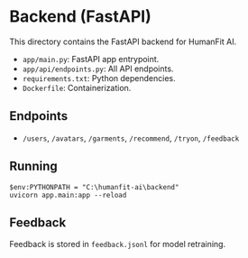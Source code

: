 # Backend (FastAPI)

This directory contains the FastAPI backend for HumanFit AI.

- `app/main.py`: FastAPI app entrypoint.
- `app/api/endpoints.py`: All API endpoints.
- `requirements.txt`: Python dependencies.
- `Dockerfile`: Containerization.

## Endpoints
- `/users`, `/avatars`, `/garments`, `/recommend`, `/tryon`, `/feedback`

## Running
```
$env:PYTHONPATH = "C:\humanfit-ai\backend"
uvicorn app.main:app --reload
```

## Feedback
Feedback is stored in `feedback.jsonl` for model retraining.
